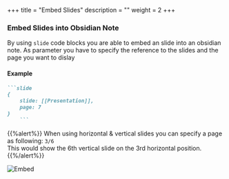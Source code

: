 +++
title = "Embed Slides"
description = ""
weight = 2
+++

### Embed Slides into Obsidian Note

By using `slide` code blocks you are able to embed an slide into an obsidian note. As parameter you have to specify the reference to the slides and the page you want to dislay

#### Example

```md
```slide
{
	slide: [[Presentation]],
	page: 7
}
    ```
```

{{%alert%}}
When using horizontal & vertical slides you can specify a page as following: `3/6`<br>
This would show the 6th vertical slide on the 3rd horizontal position.
{{%/alert%}}



![Embed](https://mszturc.github.io/obsidian-advanced-slides/images/embed.png)